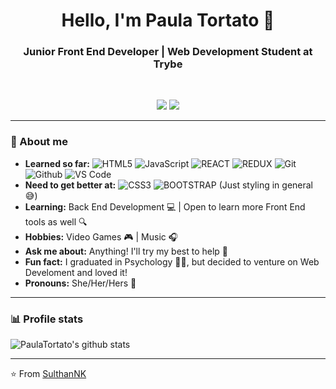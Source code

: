 <h1 align="center"> Hello, I'm Paula Tortato 👋 </h1>

<h3 align="center">  Junior Front End Developer | Web Development Student at Trybe </h3> <br>

<p align="center"> 
<a href='https://www.linkedin.com/in/paulacwtortato/'><img src='https://img.shields.io/badge/-Paula_Tortato-blue?style=flat-square&logo=Linkedin&logoColor=white&link=https://www.linkedin.com/in/paulacwtortato/' /></a> <a href={mailto:paulacwtortato@gmail.com}><img src='https://img.shields.io/badge/-paulacwtortato@gmail.com-c14438?style=flat-square&logo=Gmail&logoColor=white&link=mailto:paulacwtortato@gmail.com' /></a>
</p>

---------------------------------------------------------------------------------------------------------------------------------------------------------------------------------
### 🤔 About me
-  **Learned so far:**
![HTML5](https://img.shields.io/badge/-HTML5-000000?style=for-the-badge&logo=HTML5)
![JavaScript](https://img.shields.io/badge/-JavaScript-000000?style=for-the-badge&logo=javascript)
![REACT](https://img.shields.io/badge/-REACT-000000?style=for-the-badge&logo=REACT)
![REDUX](https://img.shields.io/badge/-REDUX-000000?style=for-the-badge&logo=REDUX)
![Git](http://img.shields.io/badge/-Git-000000?style=for-the-badge&logo=Git)
![Github](http://img.shields.io/badge/-Github-000000?style=for-the-badge&logo=Github&logoColor=green)
![VS Code](http://img.shields.io/badge/-VS%20Code-000000?style=for-the-badge&logo=Visual-studio-code&logoColor=blue)
-  **Need to get better at:**
![CSS3](https://img.shields.io/badge/-CSS3-000000?style=for-the-badge&logo=CSS3)
![BOOTSTRAP](https://img.shields.io/badge/-BOOTSTRAP-000000?style=for-the-badge&logo=BOOTSTRAP)
(Just styling in general 😅)
-  **Learning:** Back End Development 💻 | Open to learn more Front End tools as well 🔍
-  **Hobbies:** Video Games 🎮 | Music 🎧
-  **Ask me about:** Anything! I'll try my best to help 🙂
-  **Fun fact:** I graduated in Psychology 👩‍🎓, but decided to venture on Web Develoment and loved it!
-  **Pronouns:** She/Her/Hers 💃

---------------------------------------------------------------------------------------------------------------------------------------------------------------------------------
### 📊 Profile stats

![PaulaTortato's github stats](https://github-readme-stats.vercel.app/api?username=paulatortato&show_icons=true&theme=tokyonight)

-------------------------------------------------------------------------------------------------------------------------------------------------------------------------------

⭐️ From [SulthanNK](http://www.github.com/SulthanNK)
